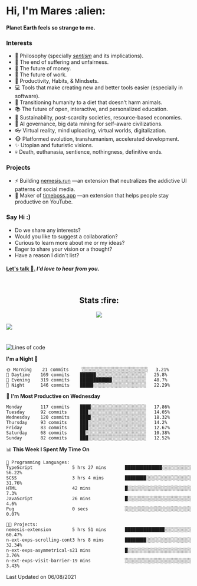 <h1>Hi, I'm Mares :alien:</h1>

#### Planet Earth feels so strange to me.

### **Interests**

- 🌊 Philosophy (specially [_sentism_][sentismmedium] and its implications).
- 🎯 The end of suffering and unfairness.
- 💸 The future of money.
- 💼 The future of work.
- 🧠 Productivity, Habits, & Mindsets.
- 💻 Tools that make creating new and better tools easier (especially in software).
- 🥗 Transitioning humanity to a diet that doesn't harm animals.
- 📚 The future of open, interactive, and personalized education.
- 🌱 Sustainability, post-scarcity societies, resource-based economies.
- 🤖 AI governance, big data mining for self-aware civilizations.
- 👓 Virtual reality, mind uploading, virtual worlds, digitalization.
- 🐵 Platformed evolution, transhumanism, accelerated development.
- ✨ Utopian and futuristic visions.
- 💀 Death, euthanasia, sentience, nothingness, definitive ends.


### **Projects**

- ⚡ Building [nemesis.run](https://nemesis.run) —an extension that neutralizes the addictive UI patterns of social media.
- 💎 Maker of [timeboss.app](https://timeboss.app) —an extension that helps people stay productive on YouTube.


### **Say Hi :)**

- Do we share any interests?
- Would you like to suggest a collaboration?
- Curious to learn more about me or my ideas?
- Eager to share your vision or a thought?
- Have a reason I didn't list?

#### [Let's talk :wave:.](mailto:mareszhar@gmail.com) _I'd love to hear from you_.

[sentismmedium]: https://medium.com/@mareszhar/born-a-prisoner-a-reflection-about-life-its-struggles-and-a-plan-to-escape-d8566ce9b026

<br>

<h2 align="center">Stats :fire:</h2>

<div align="center">
  <img src="https://github-readme-streak-stats.herokuapp.com?user=mareszhar&theme=black-ice&hide_border=true&stroke=FFFFFF15&ring=DF8FFE&fire=DF8FFE&currStreakLabel=DF8FFE&background=1A232A&currStreakNum=86FFAB">
</div>

<!-- Add or remove this: &dates=B1AAB3FF at the end of the streak stats URL if they get bugged and aren't updating -->

<br>

<img src="https://activity-graph.herokuapp.com/graph?username=mareszhar&theme=nord&bg_color=00000000&color=979797&line=DF8FFE&point=00000000&area=true&hide_border=true">

<br>

<h1></h1>

<!--START_SECTION:waka-->
![Lines of code](https://img.shields.io/badge/From%20Hello%20World%20I%27ve%20Written-103537%20lines%20of%20code-blue)

**I'm a Night 🦉** 

```text
🌞 Morning    21 commits     ░░░░░░░░░░░░░░░░░░░░░░░░░   3.21% 
🌆 Daytime    169 commits    ██████░░░░░░░░░░░░░░░░░░░   25.8% 
🌃 Evening    319 commits    ████████████░░░░░░░░░░░░░   48.7% 
🌙 Night      146 commits    █████░░░░░░░░░░░░░░░░░░░░   22.29%

```
📅 **I'm Most Productive on Wednesday** 

```text
Monday       117 commits    ████░░░░░░░░░░░░░░░░░░░░░   17.86% 
Tuesday      92 commits     ███░░░░░░░░░░░░░░░░░░░░░░   14.05% 
Wednesday    120 commits    ████░░░░░░░░░░░░░░░░░░░░░   18.32% 
Thursday     93 commits     ███░░░░░░░░░░░░░░░░░░░░░░   14.2% 
Friday       83 commits     ███░░░░░░░░░░░░░░░░░░░░░░   12.67% 
Saturday     68 commits     ██░░░░░░░░░░░░░░░░░░░░░░░   10.38% 
Sunday       82 commits     ███░░░░░░░░░░░░░░░░░░░░░░   12.52%

```


📊 **This Week I Spent My Time On** 

```text
💬 Programming Languages: 
TypeScript               5 hrs 27 mins       ██████████████░░░░░░░░░░░   56.22% 
SCSS                     3 hrs 4 mins        ████████░░░░░░░░░░░░░░░░░   31.76% 
HTML                     42 mins             █░░░░░░░░░░░░░░░░░░░░░░░░   7.3% 
JavaScript               26 mins             █░░░░░░░░░░░░░░░░░░░░░░░░   4.6% 
Pug                      0 secs              ░░░░░░░░░░░░░░░░░░░░░░░░░   0.07%

🐱‍💻 Projects: 
nemesis-extension        5 hrs 51 mins       ███████████████░░░░░░░░░░   60.47% 
n-ext-exps-scrolling-cont3 hrs 8 mins        ████████░░░░░░░░░░░░░░░░░   32.34% 
n-ext-exps-asymmetrical-s21 mins             █░░░░░░░░░░░░░░░░░░░░░░░░   3.76% 
n-ext-exps-visit-barrier-19 mins             ░░░░░░░░░░░░░░░░░░░░░░░░░   3.43%

```


 Last Updated on 06/08/2021
<!--END_SECTION:waka-->

